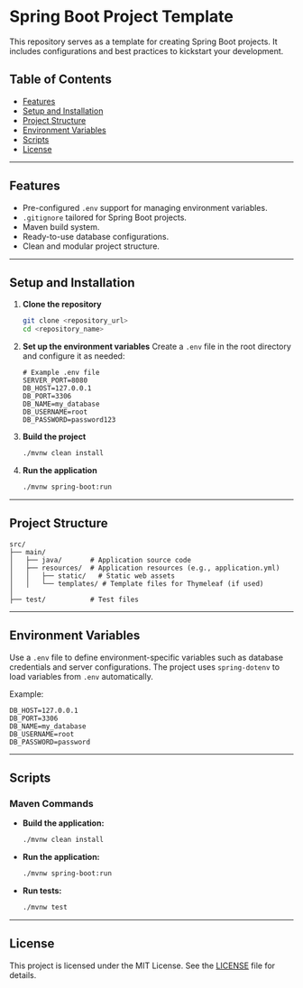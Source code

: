 # Spring Boot Project Template

This repository serves as a template for creating Spring Boot projects. It includes configurations and best practices to kickstart your development.

## Table of Contents
- [Features](#features)
- [Setup and Installation](#setup-and-installation)
- [Project Structure](#project-structure)
- [Environment Variables](#environment-variables)
- [Scripts](#scripts)
- [License](#license)

---

## Features
- Pre-configured `.env` support for managing environment variables.
- `.gitignore` tailored for Spring Boot projects.
- Maven build system.
- Ready-to-use database configurations.
- Clean and modular project structure.

---

## Setup and Installation

1. **Clone the repository**
   ```bash
   git clone <repository_url>
   cd <repository_name>
   ```

2. **Set up the environment variables**
   Create a `.env` file in the root directory and configure it as needed:
   ```env
   # Example .env file
   SERVER_PORT=8080
   DB_HOST=127.0.0.1
   DB_PORT=3306
   DB_NAME=my_database
   DB_USERNAME=root
   DB_PASSWORD=password123
   ```

3. **Build the project**
   ```bash
   ./mvnw clean install
   ```

4. **Run the application**
   ```bash
   ./mvnw spring-boot:run
   ```

---

## Project Structure
```
src/
├── main/
│   ├── java/       # Application source code
│   ├── resources/  # Application resources (e.g., application.yml)
│   │   ├── static/   # Static web assets
│   │   └── templates/ # Template files for Thymeleaf (if used)
│
├── test/           # Test files
```

---

## Environment Variables
Use a `.env` file to define environment-specific variables such as database credentials and server configurations. The project uses `spring-dotenv` to load variables from `.env` automatically.

Example:
```env
DB_HOST=127.0.0.1
DB_PORT=3306
DB_NAME=my_database
DB_USERNAME=root
DB_PASSWORD=password
```

---

## Scripts
### Maven Commands
- **Build the application:**
  ```bash
  ./mvnw clean install
  ```
- **Run the application:**
  ```bash
  ./mvnw spring-boot:run
  ```
- **Run tests:**
  ```bash
  ./mvnw test
  ```

---

## License
This project is licensed under the MIT License. See the [LICENSE](LICENSE) file for details.
